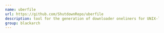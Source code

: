 ```yaml
---
name: uberfile
url: https://github.com/ShutdownRepo/uberfile
description: tool for the generation of downloader oneliners for UNIX-like or Windows systems. URL : https://github.com/ShutdownRepo/uberfile Groups : blackarch blackarch-misc
group: blackarch
---
```

